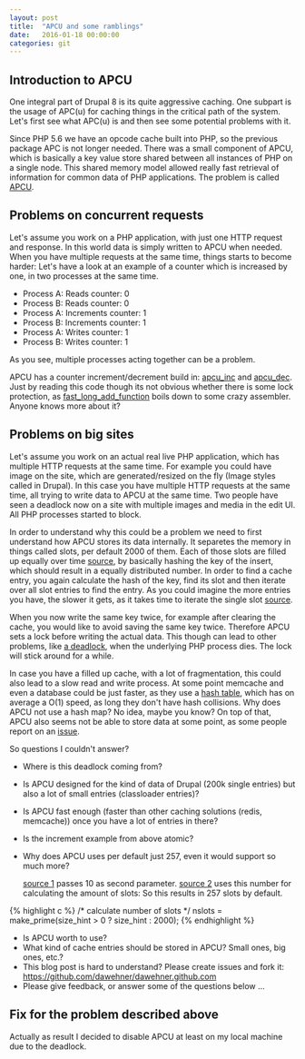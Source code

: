 ```yaml
---
layout: post
title:  "APCU and some ramblings"
date:   2016-01-18 00:00:00
categories: git
---
```


## Introduction to APCU

One integral part of Drupal 8 is its quite aggressive caching. One subpart is the usage of APC(u) for caching things in the critical path of the 
system. Let's first see what APC(u) is and then see some potential problems with it.

Since PHP 5.6 we have an opcode cache built into PHP, so the previous package APC is not longer needed. There was a small component of APCU, which
is basically a key value store shared between all instances of PHP on a single node. This shared memory model allowed really fast retrieval of
information for common data of PHP applications. The problem is called [APCU](https://github.com/krakjoe/apcu).

## Problems on concurrent requests

Let's assume you work on a PHP application, with just one HTTP request and response. In this world data is simply written to APCU when needed.
When you have multiple requests at the same time, things starts to become harder:
Let's have a look at an example of a counter which is increased by one, in two processes at the same time.

* Process A: Reads counter: 0
* Process B: Reads counter: 0
* Process A: Increments counter: 1
* Process B: Increments counter: 1
* Process A: Writes counter: 1
* Process B: Writes counter: 1

As you see, multiple processes acting together can be a problem.

APCU has a counter increment/decrement build in: [apcu_inc](https://github.com/krakjoe/apcu/blob/b8c585a3af69d4151b9b53c1dbc81d9b637de6a1/php_apc.c#L547)
and [apcu_dec](https://github.com/krakjoe/apcu/blob/b8c585a3af69d4151b9b53c1dbc81d9b637de6a1/php_apc.c#L581). Just by reading this code though its not
obvious whether there is some lock protection, as [fast_long_add_function](https://github.com/php/php-src/blob/master/Zend/zend_operators.h#L521) boils
down to some crazy assembler. Anyone knows more about it?

## Problems on big sites

Let's assume you work on an actual real live PHP application, which has multiple HTTP requests at the same time. For example you could have image
on the site, which are generated/resized on the fly (Image styles called in Drupal). In this case you have multiple HTTP requests at the same time,
all trying to write data to APCU at the same time. Two people have seen a deadlock now on a site with multiple images and media in the edit UI. All PHP processes started to block.

In order to understand why this could be a problem we need to first understand how APCU stores its data internally.
It separetes the memory in things called slots, per default 2000 of them. Each of those slots are filled up equally over time [source](https://github.com/krakjoe/apcu/blob/b8c585a3af69d4151b9b53c1dbc81d9b637de6a1/apc_cache.c#L342), by basically hashing the key of the insert, which should result in a equally distributed number. In order to find a cache entry, you again calculate the hash of the key,
find its slot and then iterate over all slot entries to find the entry. As you could imagine the more entries you have, the slower it gets, as it takes time to iterate the single slot [source](https://github.com/krakjoe/apcu/blob/b8c585a3af69d4151b9b53c1dbc81d9b637de6a1/apc_cache.c#L449).

When you now write the same key twice, for example after clearing the cache, you would like to avoid saving the same key twice. Therefore APCU sets a lock before writing the actual data. This though
can lead to other problems, like [a deadlock](https://github.com/krakjoe/apcu/issues/86), when the underlying PHP process dies. The lock will stick around for a while. 

In case you have a filled up cache, with a lot of fragmentation, this could also lead to a slow read and write process. 
At some point memcache and even a database could be just faster, as they use a [hash table](https://en.wikipedia.org/wiki/Hash_table), which has on average a O(1) speed, as long they don't have hash collisions.
Why does APCU not use a hash map? No idea, maybe you know? On top of that, APCU also seems not be able to store data at some point, as some people report on an [issue](https://github.com/krakjoe/apcu/issues/127).

So questions I couldn't answer?

* Where is this deadlock coming from?
* Is APCU designed for the kind of data of Drupal (200k single entries) but also a lot of small entries (classloader entries)?
* Is APCU fast enough (faster than other caching solutions (redis, memcache)) once you have a lot of entries in there?
* Is the increment example from above atomic?
* Why does APCU uses per default just 257, even it would support so much more?

  [source 1](https://github.com/krakjoe/apcu/blob/b8c585a3af69d4151b9b53c1dbc81d9b637de6a1/apcue/apcue.c#L95) passes 10 as second parameter.
  [source 2](https://github.com/krakjoe/apcu/blob/9cb0c427f3f79853ea3cb48999776e6209e5f601/apc_cache.c#L261) uses this number for calculating the amount of slots:
  So this results in 257 slots by default.

{% highlight c %}
/* calculate number of slots */
nslots = make_prime(size_hint > 0 ? size_hint : 2000);
{% endhighlight %}

* Is APCU worth to use?
* What kind of cache entries should be stored in APCU? Small ones, big ones, etc.?
* This blog post is hard to understand? Please create issues and fork it: https://github.com/dawehner/dawehner.github.com
* Please give feedback, or answer some of the questions below ...

## Fix for the problem described above

Actually as result I decided to disable APCU at least on my local machine due to the deadlock.
